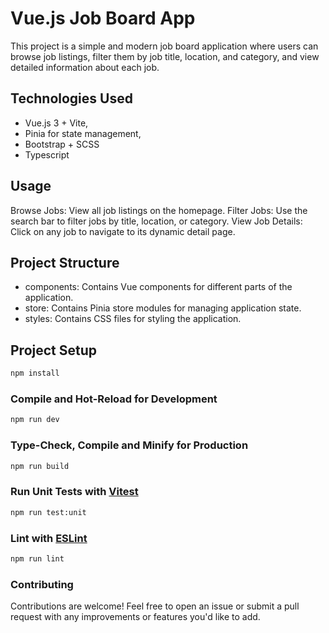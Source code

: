 # Vue.js Job Board App

This project is a simple and modern job board application where users can browse job listings, filter them by job title, location, and category, and view detailed information about each job.

## Technologies Used
- Vue.js 3 + Vite,
- Pinia for state management,
- Bootstrap + SCSS
- Typescript

## Usage
Browse Jobs: View all job listings on the homepage.
Filter Jobs: Use the search bar to filter jobs by title, location, or category.
View Job Details: Click on any job to navigate to its dynamic detail page.

## Project Structure
- components: Contains Vue components for different parts of the application.
- store: Contains Pinia store modules for managing application state.
- styles: Contains CSS files for styling the application.

## Project Setup

```sh
npm install
```

### Compile and Hot-Reload for Development

```sh
npm run dev
```

### Type-Check, Compile and Minify for Production

```sh
npm run build
```

### Run Unit Tests with [Vitest](https://vitest.dev/)

```sh
npm run test:unit
```

### Lint with [ESLint](https://eslint.org/)

```sh
npm run lint
```

###  Contributing
Contributions are welcome! Feel free to open an issue or submit a pull request with any improvements or features you'd like to add.
